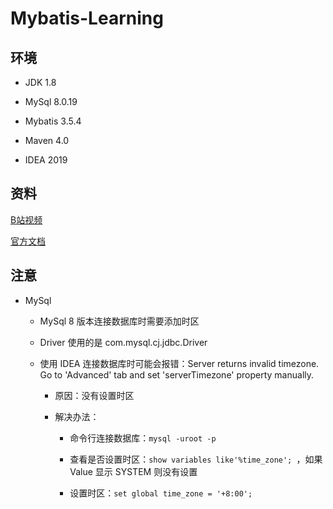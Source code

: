 # Mybatis-Learning

## 环境

- JDK 1.8

- MySql 8.0.19

- Mybatis 3.5.4

- Maven 4.0

- IDEA 2019

## 资料

[B站视频](https://www.bilibili.com/video/av69742084)

[官方文档](https://mybatis.org/mybatis-3/zh/index.html)

## 注意
- MySql

    - MySql 8 版本连接数据库时需要添加时区

    - Driver 使用的是 com.mysql.cj.jdbc.Driver

    - 使用 IDEA 连接数据库时可能会报错：Server returns invalid timezone. Go to 'Advanced' tab and set 'serverTimezone' property manually.

        - 原因：没有设置时区
        
        - 解决办法：
            
            - 命令行连接数据库：```mysql -uroot -p```
            
            - 查看是否设置时区：```show variables like'%time_zone'; ```，如果 Value 显示 SYSTEM 则没有设置
            
            - 设置时区：```set global time_zone = '+8:00';```